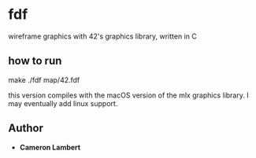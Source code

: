 # fdf

wireframe graphics with 42's graphics library, written in C

## how to run

make
./fdf map/42.fdf

this version compiles with the macOS version of the mlx graphics library. I may eventually add linux support.

## Author

* **Cameron Lambert**
